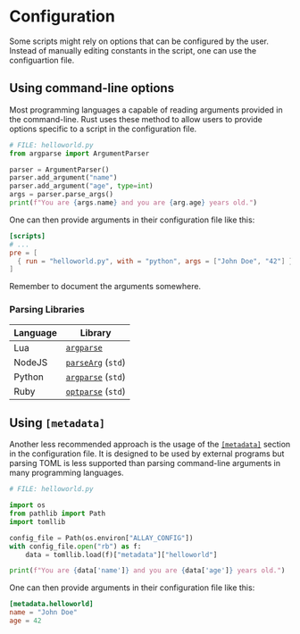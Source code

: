 # Configuration

Some scripts might rely on options that can be configured by the user. Instead of
manually editing constants in the script, one can use the configuartion file.


## Using command-line options

Most programming languages a capable of reading arguments provided in the
command-line. Rust uses these method to allow users to provide options
specific to a script in the configuration file.

```python
# FILE: helloworld.py
from argparse import ArgumentParser

parser = ArgumentParser()
parser.add_argument("name")
parser.add_argument("age", type=int)
args = parser.parse_args()
print(f"You are {args.name} and you are {arg.age} years old.")
```

One can then provide arguments in their configuration file like this:

```toml
[scripts]
# ...
pre = [
  { run = "helloworld.py", with = "python", args = ["John Doe", "42"] }
]
```

Remember to document the arguments somewhere.


### Parsing Libraries

Language | Library
---------|------------------------------------------------------------------------------
Lua      | [`argparse`](https://github.com/mpeterv/argparse)
NodeJS   | [`parseArg`](https://nodejs.org/api/util.html#utilparseargsconfig) (`std`)
Python   | [`argparse`](https://docs.python.org/3/library/argparse.html) (`std`)
Ruby     | [`optparse`](https://ruby-doc.org/stdlib-2.7.0/libdoc/optparse/rdoc/) (`std`)


## Using `[metadata]`

Another less recommended approach is the usage of the
[`[metadata]`](../reference/configuration.md#metadat) section in the configuration
file. It is designed to be used by external programs but parsing TOML is less
supported than parsing command-line arguments in many programming languages.

```python
# FILE: helloworld.py

import os
from pathlib import Path
import tomllib

config_file = Path(os.environ["ALLAY_CONFIG"])
with config_file.open("rb") as f:
    data = tomllib.load(f)["metadata"]["helloworld"]

print(f"You are {data['name']} and you are {data['age']} years old.")
```

One can then provide arguments in their configuration file like this:

```toml
[metadata.helloworld]
name = "John Doe"
age = 42
```

